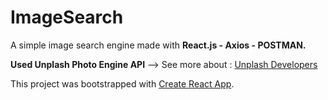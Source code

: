 # ImageSearch

A simple image search engine made with **React.js - Axios - POSTMAN.** 

**Used Unplash Photo Engine API** --> See more about : [Unplash Developers](https://unsplash.com/developers)

This project was bootstrapped with [Create React App](https://github.com/facebook/create-react-app).

[](readme.png)
